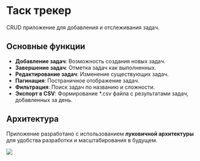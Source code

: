 # Таск трекер

CRUD приложение для добавления и отслеживания задач.

## Основные функции

- **Добавление задач**: Возможность создания новых задач.
- **Завершение задач**: Отметка задач как выполненных.
- **Редактирование задач**: Изменение существующих задач.
- **Пагинация**: Постраничное отображение задач.
- **Фильтрация**: Поиск задач по названию и сложности.
- **Экспорт в CSV**: Формирование *.csv файла с результатами задач, добавленных за день.

## Архитектура

Приложение разработано с использованием **луковичной архитектуры** для удобства разработки и масштабирования в будущем.

![](https://habrastorage.org/r/w1560/getpro/habr/upload_files/900/2b9/727/9002b9727fba0bcf68db8b9e797ead34.jpg)
